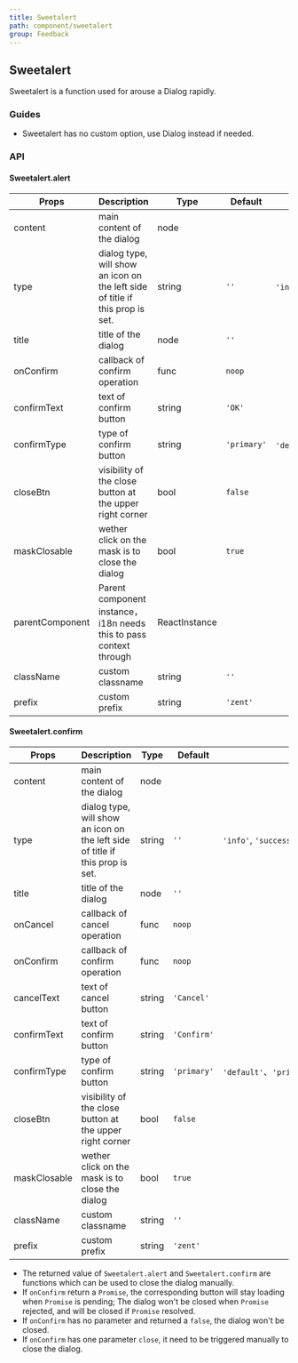 ```yaml
---
title: Sweetalert
path: component/sweetalert
group: Feedback
---
```


## Sweetalert

Sweetalert is a function used for arouse a Dialog rapidly.

### Guides

-  Sweetalert has no custom option, use Dialog instead if needed.

### API

#### Sweetalert.alert

| Props | Description | Type | Default | Alternatives |
| --- | ---- | --- | --- | --- |
| content     | main content of the dialog                              | node   |        |                                               |
| type        | dialog type, will show an icon on the left side of title if this prop is set. | string |    `''`    | `'info'`, `'success'`, `'error'`, `'warning'` |
| title       | title of the dialog | node   | `''`     |                                               |
| onConfirm   | callback of confirm operation | func   | `noop`   |                                               |
| confirmText | text of confirm button | string | `'OK'`   |                                               |
| confirmType | type of confirm button | string | `'primary'` | `'default'`、`'primary'`、`'danger'`、`'success'` |
| closeBtn     | visibility of the close button at the upper right corner | bool   | `false`   |
| maskClosable | wether click on the mask is to close the dialog | bool   | `true`   |
| parentComponent | Parent component instance，i18n needs this to pass context through | ReactInstance | | |
| className   | custom classname                       | string | `''`     |                                               |
| prefix      | custom prefix  | string | `'zent'`|     |

#### Sweetalert.confirm

| Props          | Description                                      | Type     | Default      | Alternatives                                           |
| ----------- | --------------------------------------- | ------ | -------- | --------------------------------------------- |
| content     | main content of the dialog                              | node   |       |                                               |
| type        | dialog type, will show an icon on the left side of title if this prop is set. | string |   `''`   | `'info'`, `'success'`, `'error'`, `'warning'` |
| title       | title of the dialog                               | node   | `''`     |                                               |
| onCancel    | callback of cancel operation                            | func   | `noop`   |                                               |
| onConfirm   | callback of confirm operation                            | func   | `noop`   |                                               |
| cancelText  | text of cancel button                              | string | `'Cancel'`   |                                               |
| confirmText | text of confirm button   | string | `'Confirm'`   |                                               |
| confirmType | type of confirm button  | string | `'primary'` | `'default'`、`'primary'`、`'danger'`、`'success'` |
| closeBtn     | visibility of the close button at the upper right corner | bool   | `false`   |
| maskClosable | wether click on the mask is to close the dialog | bool   | `true`   |
| className   | custom classname | string | `''`     |                                               |
| prefix      | custom prefix                      | string | `'zent'` |                                               |

- The returned value of `Sweetalert.alert` and `Sweetalert.confirm` are functions which can be used to close the dialog manually.
- If `onConfirm` return a `Promise`, the corresponding button will stay loading when `Promise` is pending; The dialog won't be closed when `Promise` rejected, and will be closed if `Promise` resolved.
- If `onConfirm` has no parameter and returned a `false`, the dialog won't be closed.
- If `onConfirm` has one parameter `close`, it need to be triggered manually to close the dialog.
